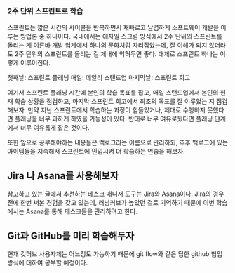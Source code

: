 ### 2주 단위 스프린트로 학습

스프린트는 짧은 시간의 사이클을 반복하면서 재빠르고 날렵하게 소프트웨어 개발을 이루는 방법론 중 하나이다. 국내에서는 애자일 스크럼 방식에서 2주 단위의 스프린트를 돌리는 게 이른바 개발 업계에서 하나의 문화처럼 자리잡았는데, 잘 이해가 되지 않더라도 2주 단위의 스프린트를 돌리는 걸 체내에 익혀두면 좋다.
대체로 스프린트 하나는 이렇게 이루어진다.

첫째날: 스프린트 플래닝
매일: 데일리 스탠드업
마지막날: 스프린트 회고

여기서 스프린트 플래닝 시간에 본인의 학습 목표를 잡고, 매일 스탠드업에서 본인의 현재 학습 상황을 점검하고, 마지막 스프린트 회고에서 최초의 목표를 잘 이루었는 지 점검해보자. 만약 지난 스프린트에서 학습하는 과정이 힘들었거나, 제대로 수행하지 못했다면 플래닝을 너무 과하게 하였을 가능성이 있다. 반대로 너무 여유로웠다면 플래닝 단계에서 너무 여유롭게 잡은 것이다.

또한 앞으로 공부해야하는 내용들은 백로그라는 이름으로 관리하되, 추후 백로그에 있는 아이템들을 지속해서 스프린트에 인입시켜 더 학습하는 연습을 해보자.

## Jira 나 Asana를 사용해보자

참고하고 있는 글에서 추천하는 테스크 매니저 도구는 Jira와 Asana이다. Jira의 경우 전에 한번 써본 경험을 갖고 있는데, 러닝커브가 높았던 걸로 기억하기 때문에 이번 학습에서는 Asana를 통해 테스크들을 관리하려고 한다.

## Git과 GitHub를 미리 학습해두자

현재 깃허브 사용자체는 어느정도 가능하기 때문에 git flow와 같은 딥한 github 협업 방식에 대하여 공부할 예정이다.
